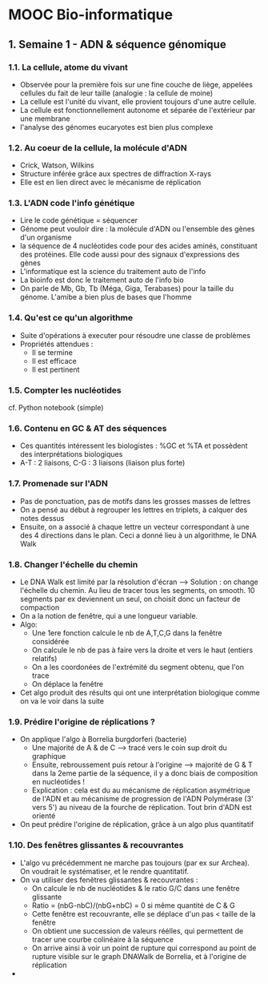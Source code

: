 # MOOC Bio-informatique 

## 1. Semaine 1 - ADN & séquence génomique 

### 1.1. La cellule, atome du vivant 

* Observée pour la première fois sur une fine couche de liège, appelées cellules du fait de leur taille (analogie : la cellule de moine)
* La cellule est l'unité du vivant, elle provient toujours d'une autre cellule. 
* La cellule est fonctionnellement autonome et séparée de l'extérieur par une membrane 
* l'analyse des génomes eucaryotes est bien plus complexe 

### 1.2. Au coeur de la cellule, la molécule d'ADN 

- Crick, Watson, Wilkins 
- Structure inférée grâce aux spectres de diffraction X-rays
- Elle est en lien direct avec le mécanisme de réplication
 
### 1.3. L'ADN code l'info génétique 

- Lire le code génétique = séquencer 
- Génome peut vouloir dire : la molécule d'ADN ou l'ensemble des gènes d'un organisme
- la séquence de 4 nucléotides code pour des acides aminés, constituant des protéines. Elle code aussi pour des signaux d'expressions des gènes 
- L'informatique est la science du traitement auto de l'info
- La bioinfo est donc le traitement auto de l'info bio
- On parle de Mb, Gb, Tb (Méga, Giga, Terabases) pour la taille du génome. L'amibe a bien plus de bases que l'homme 

### 1.4. Qu'est ce qu'un algorithme 

- Suite d'opérations à executer pour résoudre une classe de problèmes
- Propriétés attendues : 
  - Il se termine
  - Il est efficace 
  - Il est pertinent 

### 1.5. Compter les nucléotides

cf. Python notebook (simple)

### 1.6. Contenu en GC & AT des séquences 

- Ces quantités intéressent les biologistes : %GC et %TA et possèdent des interprétations biologiques 
- A-T : 2 liaisons, C-G : 3 liaisons (liaison plus forte)

### 1.7. Promenade sur l'ADN 

- Pas de ponctuation, pas de motifs dans les grosses masses de lettres  
- On a pensé au début à regrouper les lettres en triplets, à calquer des notes dessus
- Ensuite, on a associé à  chaque lettre un vecteur correspondant à une des 4 directions dans le plan. Ceci a donné lieu à un algorithme, le DNA Walk

### 1.8. Changer l'échelle du chemin 

- Le DNA Walk est limité par la résolution d'écran --> Solution : on change l'échelle du chemin. Au lieu de tracer tous les segments, on smooth. 10 segments par ex deviennent un seul, on choisit donc un facteur de compaction
- On a la notion de fenêtre, qui a une longueur variable.  
- Algo: 
  - Une 1ere fonction calcule le nb de A,T,C,G dans la fenêtre considérée 
  - On calcule le nb de pas à faire vers la droite et vers le haut (entiers relatifs)
  - On a les coordonées de l'extrémité du segment obtenu, que l'on trace
  - On déplace la fenêtre
- Cet algo produit des résults qui ont une interprétation biologique comme on va le voir dans la suite 

### 1.9. Prédire l'origine de réplications ?

- On applique l'algo à Borrelia burgdorferi (bacterie)
  - Une majorité de A & de C --> tracé vers le coin sup droit du graphique 
  - Ensuite, rebroussement puis retour à l'origine --> majorité de G & T dans la 2eme partie de la séquence, il y a donc biais de composition en nucléotides !  
  - Explication : cela est du au mécanisme de réplication asymétrique de l'ADN et au mécanisme de progression de l'ADN Polymérase (3' vers 5') au niveau de la fourche de réplication. Tout brin d'ADN est orienté
- On peut prédire l'origine de réplication, grâce à un algo plus quantitatif

### 1.10. Des fenêtres glissantes & recouvrantes 

- L'algo vu précédemment ne marche pas toujours (par ex sur Archea). On voudrait le systématiser, et le rendre quantitatif.
- On va utiliser des fenêtres glissantes & recouvrantes :
  - On calcule le nb de nucléotides & le ratio G/C dans une fenêtre glissante
  - Ratio = (nbG-nbC)/(nbG+nbC) = 0 si même quantité de C & G
  - Cette fenêtre est recouvrante, elle se déplace d'un pas < taille de la fenêtre 
  - On obtient une succession de valeurs réélles, qui permettent de tracer une courbe colinéaire à la séquence
  - On arrive ainsi à voir un point de rupture qui correspond au point de rupture visible sur le graph DNAWalk de Borrelia, et à l'origine de réplication
- 
